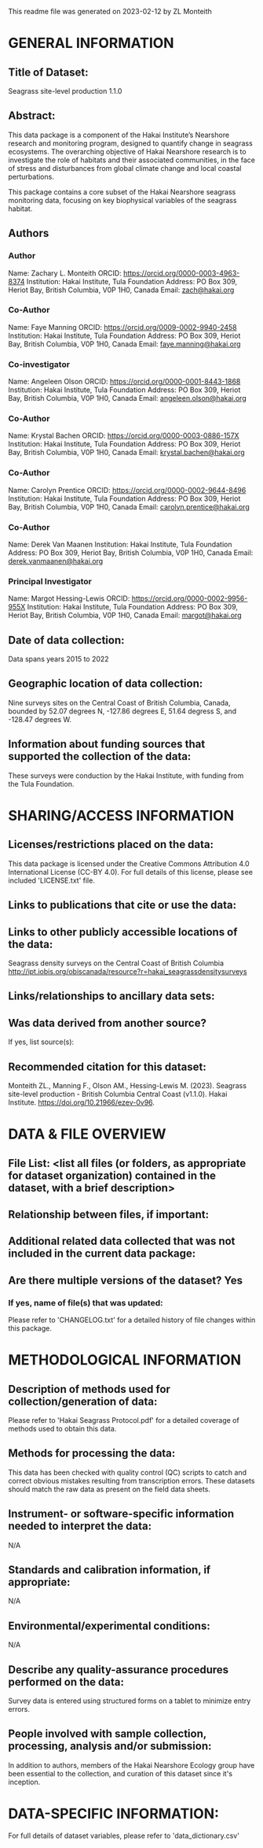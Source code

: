 This readme file was generated on 2023-02-12 by ZL Monteith


# GENERAL INFORMATION

## Title of Dataset: 
Seagrass site-level production 1.1.0

## Abstract: 
This data package is a component of the Hakai Institute’s Nearshore research and monitoring program, designed to quantify change in seagrass ecosystems. The overarching objective of Hakai Nearshore research is to investigate the role of habitats and their associated communities, in the face of stress and disturbances from global climate change and local coastal perturbations. 

This package contains a core subset of the Hakai Nearshore seagrass monitoring data, focusing on key biophysical variables of the seagrass habitat.

## Authors

### Author
Name: Zachary L. Monteith
ORCID: https://orcid.org/0000-0003-4963-8374
Institution: Hakai Institute, Tula Foundation
Address: PO Box 309, Heriot Bay, British Columbia, V0P 1H0, Canada
Email: zach@hakai.org

### Co-Author
Name: Faye Manning
ORCID: https://orcid.org/0009-0002-9940-2458
Institution: Hakai Institute, Tula Foundation
Address: PO Box 309, Heriot Bay, British Columbia, V0P 1H0, Canada
Email: faye.manning@hakai.org

### Co-investigator
Name: Angeleen Olson
ORCID: https://orcid.org/0000-0001-8443-1868
Institution: Hakai Institute, Tula Foundation
Address: PO Box 309, Heriot Bay, British Columbia, V0P 1H0, Canada
Email: angeleen.olson@hakai.org

### Co-Author
Name: Krystal Bachen 
ORCID: https://orcid.org/0000-0003-0886-157X
Institution: Hakai Institute, Tula Foundation
Address: PO Box 309, Heriot Bay, British Columbia, V0P 1H0, Canada
Email: krystal.bachen@hakai.org

### Co-Author
Name: Carolyn Prentice
ORCID: https://orcid.org/0000-0002-9644-8496
Institution: Hakai Institute, Tula Foundation
Address: PO Box 309, Heriot Bay, British Columbia, V0P 1H0, Canada
Email: carolyn.prentice@hakai.org

### Co-Author
Name: Derek Van Maanen
Institution: Hakai Institute, Tula Foundation
Address: PO Box 309, Heriot Bay, British Columbia, V0P 1H0, Canada
Email: derek.vanmaanen@hakai.org

### Principal Investigator
Name: Margot Hessing-Lewis
ORCID: https://orcid.org/0000-0002-9956-955X
Institution: Hakai Institute, Tula Foundation
Address: PO Box 309, Heriot Bay, British Columbia, V0P 1H0, Canada
Email: margot@hakai.org

## Date of data collection: 
Data spans years 2015 to 2022

## Geographic location of data collection:
Nine surveys sites on the Central Coast of British Columbia, Canada, bounded by 52.07 degrees N, -127.86 degrees E, 51.64 degress S, and -128.47 degrees W.

## Information about funding sources that supported the collection of the data: 
These surveys were conduction by the Hakai Institute, with funding from the Tula Foundation.


# SHARING/ACCESS INFORMATION

## Licenses/restrictions placed on the data:
This data package is licensed under the Creative Commons Attribution 4.0 International License (CC-BY 4.0). For full details of this license, please see included 'LICENSE.txt' file.

## Links to publications that cite or use the data: 

## Links to other publicly accessible locations of the data: 
Seagrass density surveys on the Central Coast of British Columbia
http://ipt.iobis.org/obiscanada/resource?r=hakai_seagrassdensitysurveys

## Links/relationships to ancillary data sets: 

## Was data derived from another source?
If yes, list source(s): 

## Recommended citation for this dataset: 
Monteith ZL., Manning F., Olson AM., Hessing-Lewis M. (2023). Seagrass site-level production - British Columbia Central Coast (v1.1.0). Hakai Institute. https://doi.org/10.21966/ezev-0v96.


# DATA & FILE OVERVIEW

## File List: <list all files (or folders, as appropriate for dataset organization) contained in the dataset, with a brief description>

## Relationship between files, if important: 

## Additional related data collected that was not included in the current data package: 

## Are there multiple versions of the dataset? Yes
### If yes, name of file(s) that was updated: 
Please refer to 'CHANGELOG.txt' for a detailed history of file changes within this package.


# METHODOLOGICAL INFORMATION

## Description of methods used for collection/generation of data: 
Please refer to 'Hakai Seagrass Protocol.pdf' for a detailed coverage of methods used to obtain this data.

## Methods for processing the data: 
This data has been checked with quality control (QC) scripts to catch and correct obvious mistakes resulting from transcription errors. These datasets should match the raw data as present on the field data sheets.

## Instrument- or software-specific information needed to interpret the data: 
N/A

## Standards and calibration information, if appropriate: 
N/A

## Environmental/experimental conditions: 
N/A

## Describe any quality-assurance procedures performed on the data: 
Survey data is entered using structured forms on a tablet to minimize entry errors.

## People involved with sample collection, processing, analysis and/or submission: 
In addition to authors, members of the Hakai Nearshore Ecology group have been essential to the collection, and curation of this dataset since it's inception.


# DATA-SPECIFIC INFORMATION: 
For full details of dataset variables, please refer to 'data_dictionary.csv'